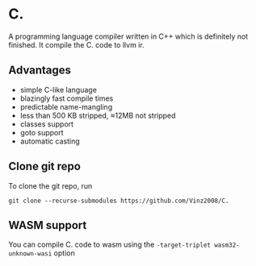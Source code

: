 # C.

A programming language compiler written in C++ which is definitely not finished. It compile the C. code to llvm ir.

## Advantages

- simple C-like language
- blazingly fast compile times
- predictable name-mangling
- less than 500 KB stripped, ≈12MB not stripped
- classes support
- goto support
- automatic casting

## Clone git repo

To clone the git repo, run 

```
git clone --recurse-submodules https://github.com/Vinz2008/C.
```

## WASM support

You can compile C. code to wasm using the ```-target-triplet wasm32-unknown-wasi``` option